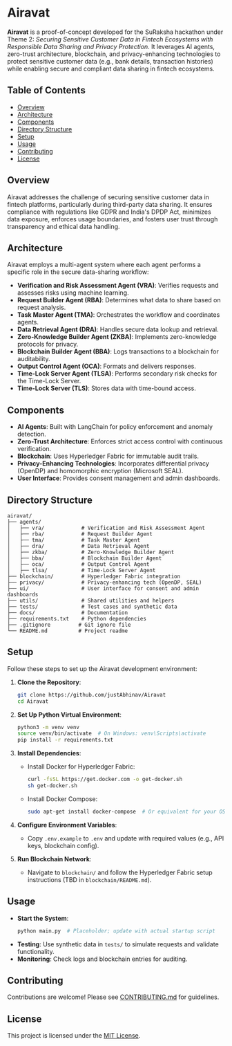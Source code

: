 # Airavat

**Airavat** is a proof-of-concept developed for the SuRaksha hackathon under Theme 2: _Securing Sensitive Customer Data in Fintech Ecosystems with Responsible Data Sharing and Privacy Protection_. It leverages AI agents, zero-trust architecture, blockchain, and privacy-enhancing technologies to protect sensitive customer data (e.g., bank details, transaction histories) while enabling secure and compliant data sharing in fintech ecosystems.

## Table of Contents

- [Overview](#overview)
- [Architecture](#architecture)
- [Components](#components)
- [Directory Structure](#directory-structure)
- [Setup](#setup)
- [Usage](#usage)
- [Contributing](#contributing)
- [License](#license)

## Overview

Airavat addresses the challenge of securing sensitive customer data in fintech platforms, particularly during third-party data sharing. It ensures compliance with regulations like GDPR and India's DPDP Act, minimizes data exposure, enforces usage boundaries, and fosters user trust through transparency and ethical data handling.

## Architecture

Airavat employs a multi-agent system where each agent performs a specific role in the secure data-sharing workflow:

- **Verification and Risk Assessment Agent (VRA)**: Verifies requests and assesses risks using machine learning.
- **Request Builder Agent (RBA)**: Determines what data to share based on request analysis.
- **Task Master Agent (TMA)**: Orchestrates the workflow and coordinates agents.
- **Data Retrieval Agent (DRA)**: Handles secure data lookup and retrieval.
- **Zero-Knowledge Builder Agent (ZKBA)**: Implements zero-knowledge protocols for privacy.
- **Blockchain Builder Agent (BBA)**: Logs transactions to a blockchain for auditability.
- **Output Control Agent (OCA)**: Formats and delivers responses.
- **Time-Lock Server Agent (TLSA)**: Performs secondary risk checks for the Time-Lock Server.
- **Time-Lock Server (TLS)**: Stores data with time-bound access.

## Components

- **AI Agents**: Built with LangChain for policy enforcement and anomaly detection.
- **Zero-Trust Architecture**: Enforces strict access control with continuous verification.
- **Blockchain**: Uses Hyperledger Fabric for immutable audit trails.
- **Privacy-Enhancing Technologies**: Incorporates differential privacy (OpenDP) and homomorphic encryption (Microsoft SEAL).
- **User Interface**: Provides consent management and admin dashboards.

## Directory Structure

```
airavat/
├── agents/
│   ├── vra/            # Verification and Risk Assessment Agent
│   ├── rba/            # Request Builder Agent
│   ├── tma/            # Task Master Agent
│   ├── dra/            # Data Retrieval Agent
│   ├── zkba/           # Zero-Knowledge Builder Agent
│   ├── bba/            # Blockchain Builder Agent
│   ├── oca/            # Output Control Agent
│   ├── tlsa/           # Time-Lock Server Agent
├── blockchain/         # Hyperledger Fabric integration
├── privacy/            # Privacy-enhancing tech (OpenDP, SEAL)
├── ui/                 # User interface for consent and admin dashboards
├── utils/              # Shared utilities and helpers
├── tests/              # Test cases and synthetic data
├── docs/               # Documentation
├── requirements.txt    # Python dependencies
├── .gitignore         # Git ignore file
└── README.md          # Project readme
```

## Setup

Follow these steps to set up the Airavat development environment:

1. **Clone the Repository**:

   ```bash
   git clone https://github.com/justAbhinav/Airavat
   cd Airavat
   ```

2. **Set Up Python Virtual Environment**:

   ```bash
   python3 -m venv venv
   source venv/bin/activate  # On Windows: venv\Scripts\activate
   pip install -r requirements.txt
   ```

3. **Install Dependencies**:

   - Install Docker for Hyperledger Fabric:
     ```bash
     curl -fsSL https://get.docker.com -o get-docker.sh
     sh get-docker.sh
     ```
   - Install Docker Compose:
     ```bash
     sudo apt-get install docker-compose  # Or equivalent for your OS
     ```

4. **Configure Environment Variables**:

   - Copy `.env.example` to `.env` and update with required values (e.g., API keys, blockchain config).

5. **Run Blockchain Network**:
   - Navigate to `blockchain/` and follow the Hyperledger Fabric setup instructions (TBD in `blockchain/README.md`).

## Usage

- **Start the System**:
  ```bash
  python main.py  # Placeholder; update with actual startup script
  ```
- **Testing**: Use synthetic data in `tests/` to simulate requests and validate functionality.
- **Monitoring**: Check logs and blockchain entries for auditing.

## Contributing

Contributions are welcome! Please see [CONTRIBUTING.md](CONTRIBUTING.md) for guidelines.

## License

This project is licensed under the [MIT License](LICENSE).
